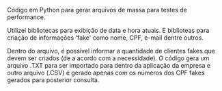 Código em Python para gerar arquivos de massa para testes de performance.

Utilizei bibliotecas para exibição de data e hora atuais. E biblioteas para criação de informações 'fake' como nome, CPF, e-mail dentre outros.

Dentro do arquivo, é possível informar a quantidade de clientes fakes que devem ser criados (de a acordo com a necessidade).
O código gera um arquivo .TXT para ser importado para dentro da aplicação da empresa e outro arquivo (.CSV) é gerado apenas com os números dos CPF fakes gerados para posterior consulta.
